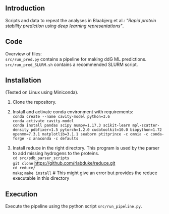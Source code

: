 ## Introduction
Scripts and data to repeat the analyses in Blaabjerg et al.: 
*"Rapid protein stability prediction using deep learning representations"*.

## Code
Overview of files:<br>
`src/run_pred.py` contains a pipeline for making ddG ML predictions.<br/>
`src/run_pred_SLURM.sh` contains a recommended SLURM script.<br/>

## Installation
(Tested on Linux using Miniconda).

1. Clone the repository.

2. Install and activate conda environment with requirements:<br> 
`conda create --name cavity-model python=3.6`<br>
`conda activate cavity-model`<br>
`conda install pandas scipy numpy=1.17.3 scikit-learn mpl-scatter-density pdbfixer=1.5 pytorch=1.2.0 cudatoolkit=10.0 biopython=1.72 openmm=7.3.1 matplotlib=3.1.1 seaborn ptitprince -c omnia -c conda-forge -c anaconda -c defaults`

3. Install reduce in the right directory. This program is used by the parser to add missing hydrogens to the proteins.<br/>
`cd src/pdb_parser_scripts`<br/>
`git clone` https://github.com/rlabduke/reduce.git <br/>
`cd reduce/`<br/>
`make`; `make install` # This might give an error but provides the reduce executable in this directory<br/>

## Execution
Execute the pipeline using the python script `src/run_pipeline.py`.
